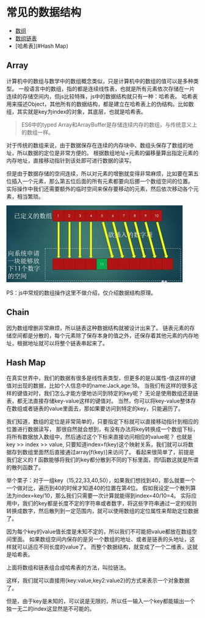 # 常见的数据结构

- [数组](#Array)
- [数组链表](#Chain)
- [哈希表](#Hash Map)

## Array

计算机中的数组与数学中的数组概念类似，只是计算机中的数组的值可以是多种类型。
一般语言中的数组，指的都是连续线性表，也就是所有元素依次存储在一片连续的存储空间内，但js比较特殊，js中的数据结构就只有一种：哈希表。
哈希表用来描述Object，其他所有的数据结构，都是建立在哈希表上的伪结构。比如数组，其实就是key为index的对象，其底层，也就是哈希表。

> ES6中的typed Array和ArrayBuffer是存储连续内存的数组，与传统意义上的数组一样。

对于传统的数组来说，由于数据保存在连续的内存块中、数组头保存了数组的地址，所以数据的定位是非常方便的。
根据数组地址+元素的偏移量算出指定元素的内存地址，直接移动指针到该处即可进行数据的读写。

但是由于数据存储的空间连续，所以对元素的增删就变得非常麻烦，比如要在第五位插入一个元素，那么第五位后面的所有元素都要向后挪一个数组空间的位置。
实际操作中我们还需要额外的临时空间来保存要移动的元素，然后依次移动各个元素，相当繁琐。

![数组插入动画](resource/Array001.png)

PS：js中常规的数组操作这里不做介绍，仅介绍数据结构原理。

## Chain

因为数组增删非常麻烦，所以链表这种数据结构就被设计出来了。
链表元素的存储空间都是分散的，每个元素除了保存本身的值之外，还保存着其他元素的内存地址，根据地址就可以将整个链表串起来了。



## Hash Map

在真实世界中，我们的数据有很多是线性表类型，但更多的是以属性-值这样的键值对出现的数据，比如个人信息中的name:Jack,age:18。
当我们有这样的很多这样的键值对时，我们怎么才能方便地访问到特定的key呢？
无论是使用数组还是链表，都无法直接存储key-value这样的键值对。
当然，你可以将key-value整体存在数组或者链表的value里面去，那如果要访问到特定的key，只能遍历了。

我们知道，数组的定位是非常简单的，只要指定下标就可以直接移动指针到相应的位置进行数据读写，
那很自然就会想到，有没有办法将key转换成一个数组下标，将所有数据放入数组中，然后通过这个下标来直接访问相应的value呢？
也就是 key >> index >> value, 只要知道index=f(key)这个映射关系，我们就可以将数据存到数组里面然后直接通过array[f(key)]来访问了。
看起来很简单了，前提是我们定义的 f 函数能够将我们的key都分散到不同的下标里面，而f函数这就是所谓的散列函数了。

举个栗子：对于一组key（15,22,33,40,50），如果我们想找到40，那么就要一个一个做对比，遍历到40的时候才知道40的位置在第4位。
假如我设定一个散列算法为index=key/10，那么我们只需要一次计算就能得到index=40/10=4。
实际应用中，我们的key都是长度不定的字符串或者数字，将这些字符串通过一定的规则转换成数字，然后散列到一定范围内，就可以使用数组的定位属性来帮助定位数据了。

因为每个key的value值长度是未知不定的，所以我们不可能把value都放在数组空间里面。
如果数组空间内保存的是另一个数组的地址、或者是链表的头地址，这样就可以适应不同长度的value了。
而整个数据结构，就变成了一个二维表，这就是哈希表。

上面将数组和链表组合成哈希表的方法，叫拉链法。

这样，我们就可以直接用{key:value,key2:value2}的方式来表示一个对象数据了。

但是，由于key是未知的，可以说是无限的，所以任一输入一个key都能输出一个独一无二的index这显然是不可能的。







